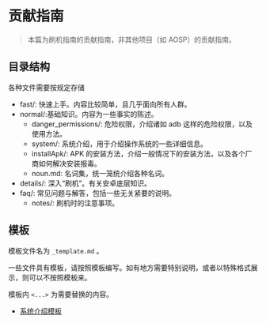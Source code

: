 # 贡献指南

> 本篇为刷机指南的贡献指南，非其他项目（如 AOSP）的贡献指南。

## 目录结构

各种文件需要按规定存储

- fast/: 快速上手。内容比较简单，且几乎面向所有人群。
- normal/:基础知识。内容为一些事实的陈述。
  - danger_permissions/: 危险权限，介绍诸如 adb 这样的危险权限，以及使用方法。
  - system/: 系统介绍，用于介绍操作系统的一些详细信息。
  - installApk/: APK 的安装方法，介绍一般情况下的安装方法，以及各个厂商如何解决安装报毒。
  - noun.md: 名词集，统一笼统介绍各种名词。
- details/: 深入“刷机”。有关安卓底层知识。
- faq/: 常见问题与解答，包括一些无关紧要的说明。
  - notes/: 刷机时的注意事项。

## 模板

模板文件名为 `_template.md` 。

一些文件具有模板，请按照模板编写。如有地方需要特别说明，或者以特殊格式展示，则可以不按照模板来。

模板内 `<...>` 为需要替换的内容。

- [系统介绍模板](/normal/systems/_template.md)
